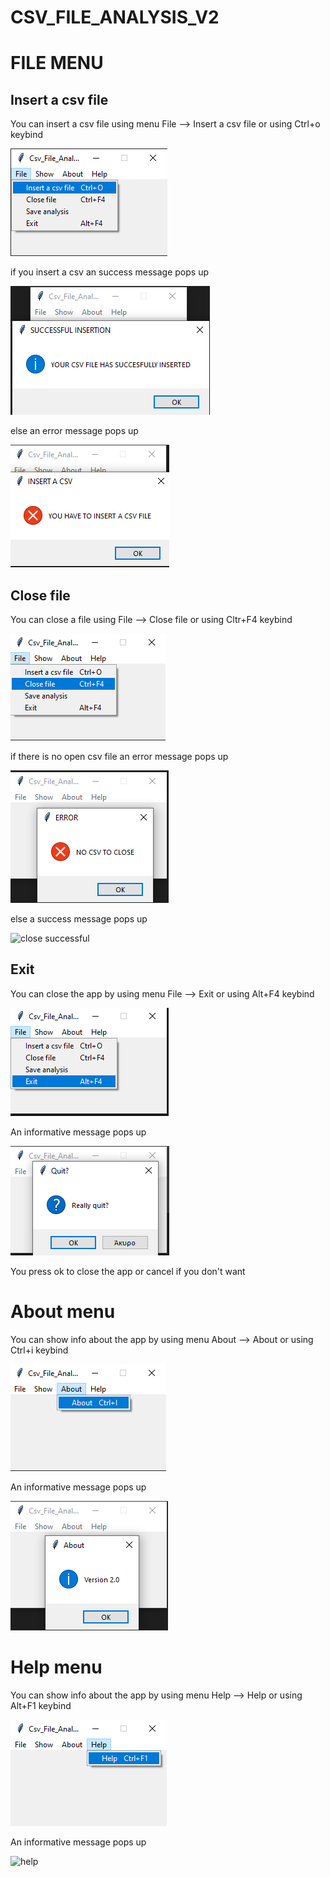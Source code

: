 # CSV_FILE_ANALYSIS_V2

# FILE MENU

## Insert a csv file

You can insert a csv file using menu File --> Insert a csv file or using Ctrl+o keybind

<p><img src = "images/file_menu/insert a csv file menu.png" title="inset a csv"/></p>


if you insert a csv an success message pops up

<p><img src="images/file_menu/successful insertion.png" title="successful insertion"/></p>

else an error message pops up

<p><img src="images/file_menu/file insertion error.png" title="error insertion"/></p>

## Close file

You can close a file using File --> Close file or using Cltr+F4 keybind

<p><img src="images/file_menu/close file menu.png" title = "close file menu"/></p>

if there is no open csv file an error message pops up

<p><img src = "images/file_menu/no file to close.png" title="No fie to close"/></p>

else a success message pops up 

<p><img src="doc images/file/close success.png" title="close successful"/></p>


## Exit


You can close the app by using menu File --> Exit or using Alt+F4 keybind

<p><img src = "images/file_menu/exit menu.png" title="Close app"/></p> 

An informative message pops up

<p><img src ="images/file_menu/exit menu pop up.png" title="close app pop up"/> </p>

You press ok to close the app or cancel if you don't want

# About menu

You can show info about the app by using menu About --> About or using Ctrl+i keybind

<p><img src="images/about_menu/about menu.png" title="about menu"/></p>

An informative message pops up

<p><img src="images/about_menu/about.png" title="about menu"/></p> 

# Help menu

You can show info about the app by using menu Help --> Help or using Alt+F1 keybind

<p><img src="images/help_menu/help menu.png" title="help menu"/></p>

An informative message pops up

<p><img src="images/help_menu/help.png" title="help"/></p> 